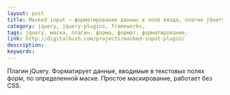 ```yaml
---
layout: post
title: Masked input — форматирование данных в поле ввода, плагин jQuery
category: jquery, jquery-plugins, frameworks, 
tags: jquery, маска, плагин, форма, формат, форматирование, 
link: http://digitalbush.com/projects/masked-input-plugin/
description: 
keywords: 
---
```


<p>Плагин jQuery. Форматирует данные, вводимые в текстовых полях форм, по определенной маске. Простое маскирование, работает без CSS.</p>
